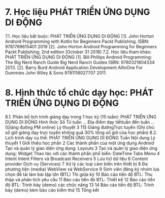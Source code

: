 # 7. Học liệu PHÁT TRIỂN ỨNG DỤNG DI ĐỘNG
7.1. Học liệu bắt buộc: PHÁT TRIỂN ỨNG DỤNG DI ĐỘNG \[1\]. John Horton Android Programming with Kotlin for Beginners Packt
Publishing. ISBN: 9781789615401 2019
\[2\]. John Horton Android Programming for Beginners Packt Publishing;
2nd edition (October 31 2018)
7.2. Học liệu tham khảo: PHÁT TRIỂN ỨNG DỤNG DI ĐỘNG \[1\]. Bill Phillips Android Programming: The Big Nerd Ranch Guide Big
Nerd Ranch Guides ISBN: 9780321804334 2013.
\[2\]. Barry Burd Android Application Development AllinOne For
Dummies John Wiley & Sons 9781118027707 2011.
# 8. Hình thức tổ chức dạy học: PHÁT TRIỂN ỨNG DỤNG DI ĐỘNG
8.1. Phân bổ lịch trình giảng dạy trong 1 học kỳ (15 tuần): PHÁT TRIỂN ỨNG DỤNG DI ĐỘNG Hình thức Số Từ tuần ... Địa điểm dạy tiếttuần đến tuần ... (Giảng đường PM online) Lý thuyết 3 115 Giảng đườngTrực tuyến (Ghi chú: số giờ giảng dạy trực tuyến không quá 30% tổng số giờ của học
phần)
8.2. Lịch trình dạy cụ thể: PHÁT TRIỂN ỨNG DỤNG DI ĐỘNG Tuần Nội dung Lý thuyết 1 Giới thiệu học phần 2 Các thành phần của một ứng dụng Android Tạo và quản lý giao diện ứng dụng: Layouts 3 Tạo và quản lý giao diện ứng dụng: Widget Thao tác với các thành phần phổ biến: DateTime Tabs Menu 4 Intent Intent Filters và Broadcast Receivers 5 Lưu trữ dữ liệu 6 Content provider Dịch vụ (Services) 7 Xử lý các loại cảm biến trên thiết bị 8 Đa phương tiện (media) WebView và WebService 9 Sinh viên đăng ký nhóm lựa chọn đề tài làm bài tập lớn (BTL) Thi giữa kỳ 10 Báo cáo tiến độ BTL: Thu thập và phân tích yêu cầu 11 Báo cáo tiến độ BTL: Thiết kế 12 Báo cáo tiến độ BTL: Trình bày (demo) các chức năng 13 14 Báo cáo tiến độ BTL: Trình bày (demo) kèm báo cáo kiểm thử 15 Tổng kết
